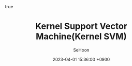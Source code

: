 ---
title: Kernel Support Vector Machine(Kernel SVM)
author: SeHoon
date: 2023-04-01 15:36:00 +0900
categories: [Machine Learning, ML_Theory]
tags: [machine learning, python]
math: true
mermaid: true
---